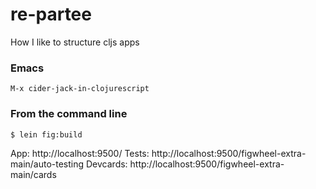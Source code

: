 # re-partee

How I like to structure cljs apps

### Emacs
`M-x cider-jack-in-clojurescript`

### From the command line
`$ lein fig:build`

App: http://localhost:9500/
Tests: http://localhost:9500/figwheel-extra-main/auto-testing
Devcards: http://localhost:9500/figwheel-extra-main/cards
